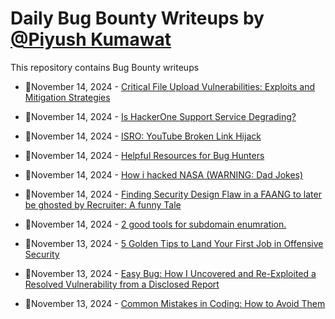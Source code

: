 # Daily Bug Bounty Writeups by [@Piyush Kumawat](https://twitter.com/piyush_supiy) 
This repository contains Bug Bounty writeups

<!-- BLOG-POST-LIST:START -->
 - 💯November 14, 2024 - [Critical File Upload Vulnerabilities: Exploits and Mitigation Strategies](https://medium.com/@security.tecno/critical-file-upload-vulnerabilities-exploits-and-mitigation-strategies-90230e8a31bf?source=rss------bug_bounty-5) 

 - 💯November 14, 2024 - [Is HackerOne Support Service Degrading?](https://medium.com/@abdulparkar/is-hackerone-support-service-degrading-cbfa6adc1027?source=rss------bug_bounty-5) 

 - 💯November 14, 2024 - [ISRO: YouTube Broken Link Hijack](https://infosecwriteups.com/isro-youtube-broken-link-hijack-304a92001b47?source=rss------bug_bounty-5) 

 - 💯November 14, 2024 - [Helpful Resources for Bug Hunters](https://medium.com/meetcyber/helpful-resources-for-bug-hunters-53dbe011cdd4?source=rss------bug_bounty-5) 

 - 💯November 14, 2024 - [How i hacked NASA &lpar;WARNING: Dad Jokes&rpar;](https://medium.com/@rootplinix/how-i-hacked-nasa-warning-dad-jokes-7424faec5790?source=rss------bug_bounty-5) 

 - 💯November 14, 2024 - [Finding Security Design Flaw in a FAANG to later be ghosted by Recruiter: A funny Tale](https://medium.com/bug-bounty-hunting/finding-security-design-flaw-in-a-faang-to-later-be-ghosted-by-recruiter-a-funny-tale-73e73fb0d6aa?source=rss------bug_bounty-5) 

 - 💯November 14, 2024 - [2 good tools for subdomain enumration.](https://osintteam.blog/2-good-tools-for-subdomain-enumration-ca3ee36fbf81?source=rss------bug_bounty-5) 

 - 💯November 13, 2024 - [5 Golden Tips to Land Your First Job in Offensive Security](https://medium.com/@eran25670/5-golden-tips-to-land-your-first-job-in-offensive-security-e960b4215dc7?source=rss------bug_bounty-5) 

 - 💯November 13, 2024 - [Easy Bug: How I Uncovered and Re-Exploited a Resolved Vulnerability from a Disclosed Report](https://medium.com/@cvjvqmmsm/easy-bug-how-i-uncovered-and-re-exploited-a-resolved-vulnerability-from-a-disclosed-report-ab2211a98b7b?source=rss------bug_bounty-5) 

 - 💯November 13, 2024 - [Common Mistakes in Coding: How to Avoid Them](https://medium.com/@kharodawalam/common-mistakes-in-coding-how-to-avoid-them-9e5c881b0473?source=rss------bug_bounty-5) 
<!-- BLOG-POST-LIST:END -->
